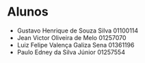# Alunos

* Gustavo Henrique de Souza Silva    01100114
* Jean Victor Oliveira de Melo    01257070
* Luiz Felipe Valença Galiza Sena    01361196
* Paulo Edney da Silva Júnior    01257554
